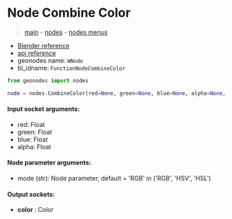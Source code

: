 # Node Combine Color

> [main](../structure.md) - [nodes](nodes.md) - [nodes menus](nodes_menus.md)

- [Blender reference](https://docs.blender.org/manual/en/latest/modeling/geometry_nodes/color/combine_color.html)
- [api reference](https://docs.blender.org/api/current/bpy.types.FunctionNodeCombineColor.html)
- geonodes name: `WNode`
- bl_idname: `FunctionNodeCombineColor`

```python
from geonodes import nodes

node = nodes.CombineColor(red=None, green=None, blue=None, alpha=None, mode='RGB')
```

#### Input socket arguments:

- red: Float
- green: Float
- blue: Float
- alpha: Float

#### Node parameter arguments:

- mode (str): Node parameter, default = 'RGB' in ('RGB', 'HSV', 'HSL')

#### Output sockets:

- **color** : Color


